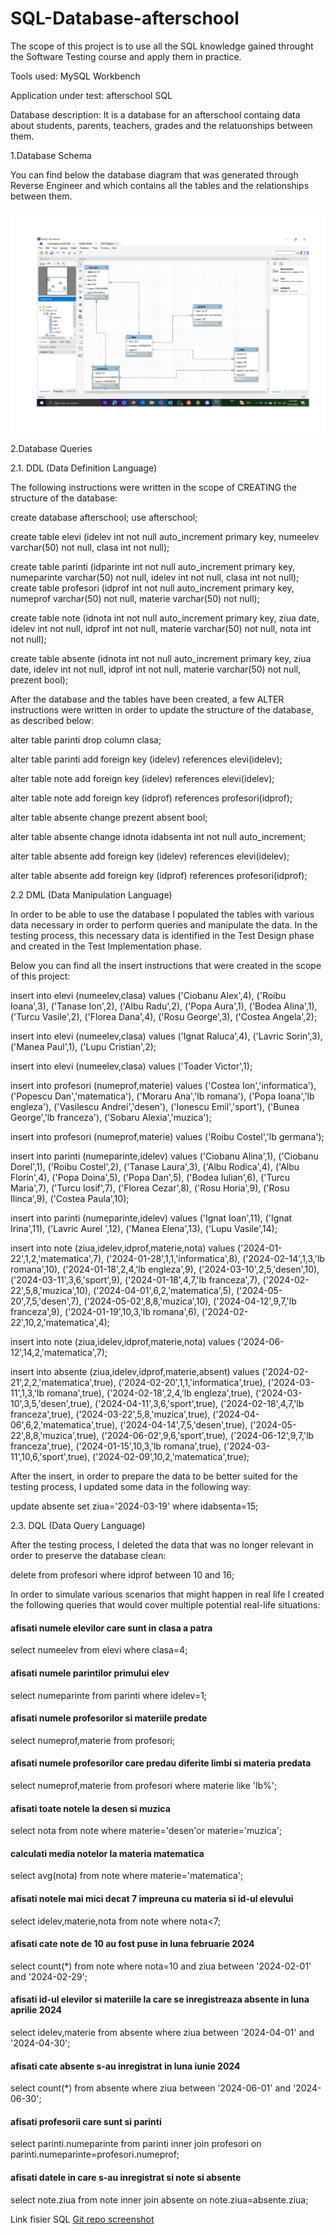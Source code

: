 # SQL-Database-afterschool

The scope of this project is to use all the SQL knowledge gained throught the Software Testing course and apply them in practice.

Tools used: MySQL Workbench

Application under test: afterschool SQL

Database description: It is a database for an afterschool containg data about students, parents, teachers, grades and the relatuonships between them.

1.Database Schema

You can find below the database diagram that was generated through Reverse Engineer and which contains all the tables and the relationships between them.

![SQL Diagram](https://github.com/armandaskalu/SQL-Database-afterschool/blob/main/SQL%20Diagram.jpg)

2.Database Queries

2.1. DDL (Data Definition Language)

The following instructions were written in the scope of CREATING the structure of the database:

create database afterschool;
use afterschool;

create table elevi
(idelev int not null auto_increment primary key,
numeelev varchar(50) not null,
clasa int not null);

create table parinti
(idparinte int not null auto_increment primary key,
numeparinte varchar(50) not null,
idelev int not null,
clasa int not null);
create table profesori
(idprof int not null auto_increment primary key,
numeprof varchar(50) not null,
materie varchar(50) not null);

create table note
(idnota int not null auto_increment primary key,
ziua date,
idelev int not null,
idprof int not null,
materie varchar(50) not null,
nota int not null);

create table absente
(idnota int not null auto_increment primary key,
ziua date,
idelev int not null,
idprof int not null,
materie varchar(50) not null,
prezent bool);

After the database and the tables have been created, a few ALTER instructions were written in order to update the structure of the database, as described below:

alter table parinti
drop column clasa;

alter table parinti
add foreign key (idelev) references elevi(idelev);

alter table note
add foreign key (idelev) references elevi(idelev);

alter table note
add foreign key (idprof) references profesori(idprof);

alter table absente
change prezent absent bool;

alter table absente
change idnota idabsenta int not null auto_increment;

alter table absente
add foreign key (idelev) references elevi(idelev);

alter table absente
add foreign key (idprof) references profesori(idprof);

2.2 DML (Data Manipulation Language)

In order to be able to use the database I populated the tables with various data necessary in order to perform queries and manipulate the data. In the testing process, this necessary data is identified in the Test Design phase and created in the Test Implementation phase.

Below you can find all the insert instructions that were created in the scope of this project:

insert into elevi (numeelev,clasa) values
('Ciobanu Alex',4),
('Roibu Ioana',3),
('Tanase Ion',2),
('Albu Radu',2),
('Popa Aura',1),
('Bodea Alina',1),
('Turcu Vasile',2),
('Florea Dana',4),
('Rosu George',3),
('Costea Angela',2);

insert into elevi (numeelev,clasa) values
('Ignat Raluca',4),
('Lavric Sorin',3),
('Manea Paul',1),
('Lupu Cristian',2);

insert into elevi (numeelev,clasa) values
('Toader Victor',1);

insert into profesori (numeprof,materie) values
('Costea Ion','informatica'),
('Popescu Dan','matematica'),
('Moraru Ana','lb romana'),
('Popa Ioana','lb engleza'),
('Vasilescu Andrei','desen'),
('Ionescu Emil','sport'),
('Bunea George','lb franceza'),
('Sobaru Alexia','muzica');

insert into profesori (numeprof,materie) values
('Roibu Costel','lb germana');

insert into parinti (numeparinte,idelev) values
('Ciobanu Alina',1),
('Ciobanu Dorel',1),
('Roibu Costel',2),
('Tanase Laura',3),
('Albu Rodica',4),
('Albu Florin',4),
('Popa Doina',5),
('Popa Dan',5),
('Bodea Iulian',6),
('Turcu Maria',7),
('Turcu Iosif',7),
('Florea Cezar',8),
('Rosu Horia',9),
('Rosu Ilinca',9),
('Costea Paula',10);

insert into parinti (numeparinte,idelev) values
('Ignat Ioan',11),
('Ignat Irina',11),
('Lavric Aurel ',12),
('Manea Elena',13),
('Lupu Vasile',14);

insert into note (ziua,idelev,idprof,materie,nota) values
('2024-01-22',1,2,'matematica',7),
('2024-01-28',1,1,'informatica',8),
('2024-02-14',1,3,'lb romana',10),
('2024-01-18',2,4,'lb engleza',9),
('2024-03-10',2,5,'desen',10),
('2024-03-11',3,6,'sport',9),
('2024-01-18',4,7,'lb franceza',7),
('2024-02-22',5,8,'muzica',10),
('2024-04-01',6,2,'matematica',5),
('2024-05-20',7,5,'desen',7),
('2024-05-02',8,8,'muzica',10),
('2024-04-12',9,7,'lb franceza',9),
('2024-01-19',10,3,'lb romana',6),
('2024-02-22',10,2,'matematica',4);

insert into note (ziua,idelev,idprof,materie,nota) values
('2024-06-12',14,2,'matematica',7);

insert into absente (ziua,idelev,idprof,materie,absent) values
('2024-02-21',2,2,'matematica',true),
('2024-02-20',1,1,'informatica',true),
('2024-03-11',1,3,'lb romana',true),
('2024-02-18',2,4,'lb engleza',true),
('2024-03-10',3,5,'desen',true),
('2024-04-11',3,6,'sport',true),
('2024-02-18',4,7,'lb franceza',true),
('2024-03-22',5,8,'muzica',true),
('2024-04-06',6,2,'matematica',true),
('2024-04-14',7,5,'desen',true),
('2024-05-22',8,8,'muzica',true),
('2024-06-02',9,6,'sport',true),
('2024-06-12',9,7,'lb franceza',true),
('2024-01-15',10,3,'lb romana',true),
('2024-03-11',10,6,'sport',true),
('2024-02-09',10,2,'matematica',true);

After the insert, in order to prepare the data to be better suited for the testing process, I updated some data in the following way:

update absente 
set ziua='2024-03-19' 
where idabsenta=15;

2.3. DQL (Data Query Language)

After the testing process, I deleted the data that was no longer relevant in order to preserve the database clean:

delete from profesori
where idprof between 10 and 16;

In order to simulate various scenarios that might happen in real life I created the following queries that would cover multiple potential real-life situations:

#### afisati numele elevilor care sunt in clasa a patra
select numeelev from elevi where clasa=4;

#### afisati numele parintilor primului elev
select numeparinte from parinti where idelev=1;

#### afisati numele profesorilor si materiile predate
select numeprof,materie from profesori;

#### afisati numele profesorilor care predau diferite limbi si materia predata
select numeprof,materie from profesori where materie like 'lb%';

#### afisati toate notele la desen si muzica
select nota from note where materie='desen'or materie='muzica';

#### calculati media notelor la materia matematica
select avg(nota) from note where materie='matematica';

#### afisati notele mai mici decat 7 impreuna cu materia si id-ul elevului
select idelev,materie,nota from note where nota<7;

#### afisati cate note de 10 au fost puse in luna februarie 2024
select count(*) from note where nota=10
and ziua between '2024-02-01' and '2024-02-29';

#### afisati id-ul elevilor si materiile la care se inregistreaza absente in luna aprilie 2024
select idelev,materie from absente 
where ziua between '2024-04-01' and '2024-04-30';

#### afisati cate absente s-au inregistrat in luna iunie 2024
select count(*) from absente where ziua between '2024-06-01' and '2024-06-30';

#### afisati profesorii care sunt si parinti
select parinti.numeparinte
from parinti inner join profesori
on parinti.numeparinte=profesori.numeprof;

#### afisati datele in care s-au inregistrat si note si absente
select note.ziua
from note inner join absente
on note.ziua=absente.ziua;

Link fisier SQL [Git repo screenshot](https://github.com/armandaskalu/SQL-Database-afterschool/blob/main/afterschool.sql)
